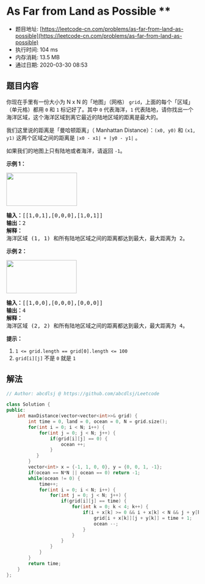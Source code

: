 # As Far from Land as Possible **
- 题目地址: [https://leetcode-cn.com/problems/as-far-from-land-as-possible](https://leetcode-cn.com/problems/as-far-from-land-as-possible)
- 执行时间: 104 ms
- 内存消耗: 13.5 MB
- 通过日期: 2020-03-30 08:53

## 题目内容
<p>你现在手里有一份大小为 N x N 的「地图」（网格） <code>grid</code>，上面的每个「区域」（单元格）都用 <code>0</code> 和 <code>1</code> 标记好了。其中 <code>0</code> 代表海洋，<code>1</code> 代表陆地，请你找出一个海洋区域，这个海洋区域到离它最近的陆地区域的距离是最大的。</p>

<p>我们这里说的距离是「曼哈顿距离」（ Manhattan Distance）：<code>(x0, y0)</code> 和 <code>(x1, y1)</code> 这两个区域之间的距离是 <code>|x0 - x1| + |y0 - y1|</code> 。</p>

<p>如果我们的地图上只有陆地或者海洋，请返回 <code>-1</code>。</p>



<p><strong>示例 1：</strong></p>

<p><strong><img alt="" src="https://assets.leetcode-cn.com/aliyun-lc-upload/uploads/2019/08/17/1336_ex1.jpeg" style="height: 87px; width: 185px;"></strong></p>

<pre><strong>输入：</strong>[[1,0,1],[0,0,0],[1,0,1]]
<strong>输出：</strong>2
<strong>解释： </strong>
海洋区域 (1, 1) 和所有陆地区域之间的距离都达到最大，最大距离为 2。
</pre>

<p><strong>示例 2：</strong></p>

<p><strong><img alt="" src="https://assets.leetcode-cn.com/aliyun-lc-upload/uploads/2019/08/17/1336_ex2.jpeg" style="height: 87px; width: 184px;"></strong></p>

<pre><strong>输入：</strong>[[1,0,0],[0,0,0],[0,0,0]]
<strong>输出：</strong>4
<strong>解释： </strong>
海洋区域 (2, 2) 和所有陆地区域之间的距离都达到最大，最大距离为 4。
</pre>



<p><strong>提示：</strong></p>

<ol>
	<li><code>1 <= grid.length == grid[0].length <= 100</code></li>
	<li><code>grid[i][j]</code> 不是 <code>0</code> 就是 <code>1</code></li>
</ol>


## 解法
```cpp
// Author: abcdlsj @ https://github.com/abcdlsj/Leetcode

class Solution {
public:
    int maxDistance(vector<vector<int>>& grid) {
        int time = 0, land = 0, ocean = 0, N = grid.size();
        for(int i = 0; i < N; i++) {
            for(int j = 0; j < N; j++) {
                if(grid[i][j] == 0) {
                    ocean ++;
                }
           }
        }
        vector<int> x = {-1, 1, 0, 0}, y = {0, 0, 1, -1};
        if(ocean == N*N || ocean == 0) return -1;
        while(ocean != 0) {
            time++;
            for(int i = 0; i < N; i++) {
                for(int j = 0; j < N; j++) {
                    if(grid[i][j] == time) {
                        for(int k = 0; k < 4; k++) {
                            if(i + x[k] >= 0 && i + x[k] < N && j + y[k] >= 0 && j + y[k] < N && grid[i + x[k]][j + y[k]] == 0) {
                                grid[i + x[k]][j + y[k]] = time + 1;
                                ocean --;
                            }
                        }
                    }
                }
            }
        }
        return time;
    }
};

```